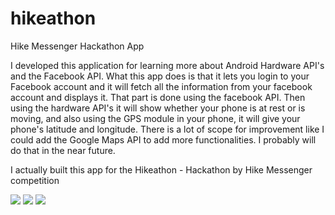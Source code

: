 # hikeathon
Hike Messenger Hackathon App

I developed this application for learning more about Android Hardware API's and the Facebook API. What this app does is that it lets you login to your Facebook account and it will fetch all the information from your facebook account and displays it. That part is done using the facebook API. Then using the hardware API's it will show whether your phone is at rest or is moving, and also using the GPS module in your phone, it will give your phone's latitude and longitude. There is a lot of scope for improvement like I could add the Google Maps API to add more functionalities. I probably will do that in the near future.

I actually built this app for the Hikeathon - Hackathon by Hike Messenger competition

<img src="http://sanjaykumara.in/img/fb1.png" />
<img src="http://sanjaykumara.in/img/fb2.png" />
<img src="http://sanjaykumara.in/img/fb3.png" />
